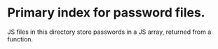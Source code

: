 # Primary index for password files. 
JS files in this directory store passwords in a JS array, returned from a function. 

